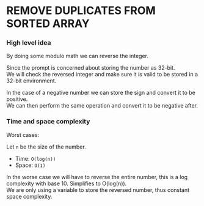 # REMOVE DUPLICATES FROM SORTED ARRAY

### High level idea

By doing some modulo math we can reverse the integer. <br>

Since the prompt is concerned about storing the number as 32-bit. <br>
We will check the reversed integer and make sure it is valid to be stored in a 32-bit environment.

In the case of a negative number we can store the sign and convert it to be positive. <br>
We can then perform the same operation and convert it to be negative after.

### Time and space complexity

Worst cases:

Let `n` be the size of the number. <br>

- Time: `O(log(n))` <br>
- Space: `O(1)`

In the worse case we will have to reverse the entire number, this is a log complexity with base 10. Simplifies to O(log(n)). <br>
We are only using a variable to store the reversed number, thus constant space complexity.
